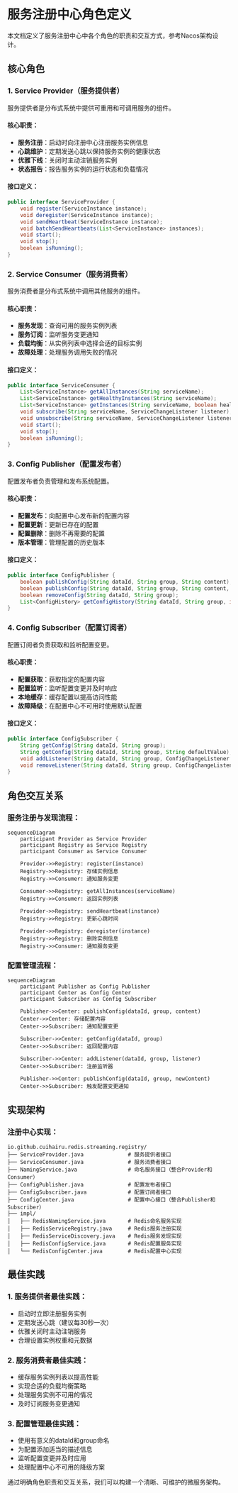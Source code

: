# 服务注册中心角色定义

本文档定义了服务注册中心中各个角色的职责和交互方式，参考Nacos架构设计。

## 核心角色

### 1. Service Provider（服务提供者）
服务提供者是分布式系统中提供可重用和可调用服务的组件。

#### 核心职责：
- **服务注册**：启动时向注册中心注册服务实例信息
- **心跳维护**：定期发送心跳以保持服务实例的健康状态
- **优雅下线**：关闭时主动注销服务实例
- **状态报告**：报告服务实例的运行状态和负载情况

#### 接口定义：
```java
public interface ServiceProvider {
    void register(ServiceInstance instance);
    void deregister(ServiceInstance instance);
    void sendHeartbeat(ServiceInstance instance);
    void batchSendHeartbeats(List<ServiceInstance> instances);
    void start();
    void stop();
    boolean isRunning();
}
```

### 2. Service Consumer（服务消费者）
服务消费者是分布式系统中调用其他服务的组件。

#### 核心职责：
- **服务发现**：查询可用的服务实例列表
- **服务订阅**：监听服务变更通知
- **负载均衡**：从实例列表中选择合适的目标实例
- **故障处理**：处理服务调用失败的情况

#### 接口定义：
```java
public interface ServiceConsumer {
    List<ServiceInstance> getAllInstances(String serviceName);
    List<ServiceInstance> getHealthyInstances(String serviceName);
    List<ServiceInstance> getInstances(String serviceName, boolean healthy);
    void subscribe(String serviceName, ServiceChangeListener listener);
    void unsubscribe(String serviceName, ServiceChangeListener listener);
    void start();
    void stop();
    boolean isRunning();
}
```

### 3. Config Publisher（配置发布者）
配置发布者负责管理和发布系统配置。

#### 核心职责：
- **配置发布**：向配置中心发布新的配置内容
- **配置更新**：更新已存在的配置
- **配置删除**：删除不再需要的配置
- **版本管理**：管理配置的历史版本

#### 接口定义：
```java
public interface ConfigPublisher {
    boolean publishConfig(String dataId, String group, String content);
    boolean publishConfig(String dataId, String group, String content, String description);
    boolean removeConfig(String dataId, String group);
    List<ConfigHistory> getConfigHistory(String dataId, String group, int size);
}
```

### 4. Config Subscriber（配置订阅者）
配置订阅者负责获取和监听配置变更。

#### 核心职责：
- **配置获取**：获取指定的配置内容
- **配置监听**：监听配置变更并及时响应
- **本地缓存**：缓存配置以提高访问性能
- **故障降级**：在配置中心不可用时使用默认配置

#### 接口定义：
```java
public interface ConfigSubscriber {
    String getConfig(String dataId, String group);
    String getConfig(String dataId, String group, String defaultValue);
    void addListener(String dataId, String group, ConfigChangeListener listener);
    void removeListener(String dataId, String group, ConfigChangeListener listener);
}
```

## 角色交互关系

### 服务注册与发现流程：

```mermaid
sequenceDiagram
    participant Provider as Service Provider
    participant Registry as Service Registry
    participant Consumer as Service Consumer

    Provider->>Registry: register(instance)
    Registry->>Registry: 存储实例信息
    Registry->>Consumer: 通知服务变更
    
    Consumer->>Registry: getAllInstances(serviceName)
    Registry->>Consumer: 返回实例列表
    
    Provider->>Registry: sendHeartbeat(instance)
    Registry->>Registry: 更新心跳时间
    
    Provider->>Registry: deregister(instance)
    Registry->>Registry: 删除实例信息
    Registry->>Consumer: 通知服务变更
```

### 配置管理流程：

```mermaid
sequenceDiagram
    participant Publisher as Config Publisher
    participant Center as Config Center
    participant Subscriber as Config Subscriber

    Publisher->>Center: publishConfig(dataId, group, content)
    Center->>Center: 存储配置内容
    Center->>Subscriber: 通知配置变更
    
    Subscriber->>Center: getConfig(dataId, group)
    Center->>Subscriber: 返回配置内容
    
    Subscriber->>Center: addListener(dataId, group, listener)
    Center->>Subscriber: 注册监听器
    
    Publisher->>Center: publishConfig(dataId, group, newContent)
    Center->>Subscriber: 触发配置变更通知
```

## 实现架构

### 注册中心实现：
```
io.github.cuihairu.redis.streaming.registry/
├── ServiceProvider.java              # 服务提供者接口
├── ServiceConsumer.java              # 服务消费者接口
├── NamingService.java                # 命名服务接口（整合Provider和Consumer）
├── ConfigPublisher.java              # 配置发布者接口
├── ConfigSubscriber.java             # 配置订阅者接口
├── ConfigCenter.java                 # 配置中心接口（整合Publisher和Subscriber）
├── impl/
│   ├── RedisNamingService.java       # Redis命名服务实现
│   ├── RedisServiceRegistry.java     # Redis服务注册实现
│   ├── RedisServiceDiscovery.java    # Redis服务发现实现
│   ├── RedisConfigService.java       # Redis配置服务实现
│   └── RedisConfigCenter.java        # Redis配置中心实现
```

## 最佳实践

### 1. 服务提供者最佳实践：
- 启动时立即注册服务实例
- 定期发送心跳（建议每30秒一次）
- 优雅关闭时主动注销服务
- 合理设置实例权重和元数据

### 2. 服务消费者最佳实践：
- 缓存服务实例列表以提高性能
- 实现合适的负载均衡策略
- 处理服务实例不可用的情况
- 及时订阅服务变更通知

### 3. 配置管理最佳实践：
- 使用有意义的dataId和group命名
- 为配置添加适当的描述信息
- 监听配置变更并及时应用
- 处理配置中心不可用的降级方案

通过明确角色职责和交互关系，我们可以构建一个清晰、可维护的微服务架构。